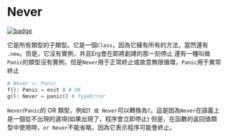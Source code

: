 # Never

[![badge](https://img.shields.io/endpoint.svg?url=https%3A%2F%2Fgezf7g7pd5.execute-api.ap-northeast-1.amazonaws.com%2Fdefault%2Fsource_up_to_date%3Fowner%3Derg-lang%26repos%3Derg%26ref%3Dmain%26path%3Ddoc/EN/API/types/classes/Never.md%26commit_hash%3D06f8edc9e2c0cee34f6396fd7c64ec834ffb5352)](https://gezf7g7pd5.execute-api.ap-northeast-1.amazonaws.com/default/source_up_to_date?owner=erg-lang&repos=erg&ref=main&path=doc/EN/API/types/classes/Never.md&commit_hash=06f8edc9e2c0cee34f6396fd7c64ec834ffb5352)

它是所有類型的子類型。它是一個`Class`，因為它擁有所有的方法，當然還有 `.new`。但是，它沒有實例，并且Erg會在即將創建的那一刻停止
還有一種叫做`Panic`的類型沒有實例，但是`Never`用于正常終止或故意無限循環，`Panic`用于異常終止

```python
# Never <: Panic
f(): Panic = exit 0 # OK
g(): Never = panic() # TypeError
```

`Never`/`Panic`的 OR 類型，例如`T 或 Never`可以轉換為`T`。這是因為`Never`在語義上是一個從不出現的選項(如果出現了，程序會立即停止)
但是，在函數的返回值類型中使用時，`or Never`不能省略，因為它表示程序可能會終止。